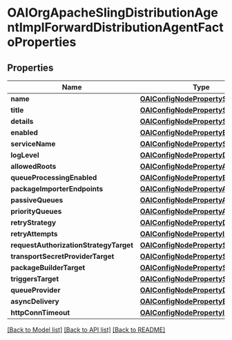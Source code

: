 # OAIOrgApacheSlingDistributionAgentImplForwardDistributionAgentFactoProperties

## Properties
Name | Type | Description | Notes
------------ | ------------- | ------------- | -------------
**name** | [**OAIConfigNodePropertyString***](OAIConfigNodePropertyString.md) |  | [optional] 
**title** | [**OAIConfigNodePropertyString***](OAIConfigNodePropertyString.md) |  | [optional] 
**details** | [**OAIConfigNodePropertyString***](OAIConfigNodePropertyString.md) |  | [optional] 
**enabled** | [**OAIConfigNodePropertyBoolean***](OAIConfigNodePropertyBoolean.md) |  | [optional] 
**serviceName** | [**OAIConfigNodePropertyString***](OAIConfigNodePropertyString.md) |  | [optional] 
**logLevel** | [**OAIConfigNodePropertyDropDown***](OAIConfigNodePropertyDropDown.md) |  | [optional] 
**allowedRoots** | [**OAIConfigNodePropertyArray***](OAIConfigNodePropertyArray.md) |  | [optional] 
**queueProcessingEnabled** | [**OAIConfigNodePropertyBoolean***](OAIConfigNodePropertyBoolean.md) |  | [optional] 
**packageImporterEndpoints** | [**OAIConfigNodePropertyArray***](OAIConfigNodePropertyArray.md) |  | [optional] 
**passiveQueues** | [**OAIConfigNodePropertyArray***](OAIConfigNodePropertyArray.md) |  | [optional] 
**priorityQueues** | [**OAIConfigNodePropertyArray***](OAIConfigNodePropertyArray.md) |  | [optional] 
**retryStrategy** | [**OAIConfigNodePropertyDropDown***](OAIConfigNodePropertyDropDown.md) |  | [optional] 
**retryAttempts** | [**OAIConfigNodePropertyInteger***](OAIConfigNodePropertyInteger.md) |  | [optional] 
**requestAuthorizationStrategyTarget** | [**OAIConfigNodePropertyString***](OAIConfigNodePropertyString.md) |  | [optional] 
**transportSecretProviderTarget** | [**OAIConfigNodePropertyString***](OAIConfigNodePropertyString.md) |  | [optional] 
**packageBuilderTarget** | [**OAIConfigNodePropertyString***](OAIConfigNodePropertyString.md) |  | [optional] 
**triggersTarget** | [**OAIConfigNodePropertyString***](OAIConfigNodePropertyString.md) |  | [optional] 
**queueProvider** | [**OAIConfigNodePropertyDropDown***](OAIConfigNodePropertyDropDown.md) |  | [optional] 
**asyncDelivery** | [**OAIConfigNodePropertyBoolean***](OAIConfigNodePropertyBoolean.md) |  | [optional] 
**httpConnTimeout** | [**OAIConfigNodePropertyInteger***](OAIConfigNodePropertyInteger.md) |  | [optional] 

[[Back to Model list]](../README.md#documentation-for-models) [[Back to API list]](../README.md#documentation-for-api-endpoints) [[Back to README]](../README.md)


